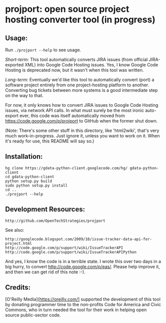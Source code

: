 projport: open source project hosting converter tool (in progress)
==================================================================

Usage:
------

Run `./projport --help` to see usage.

*Short-term:* This tool automatically converts JIRA issues (from official 
JIRA-exported XML) into Google Code Hosting issues.  Yes, I know Google Code
Hosting is deprecated now, but it wasn't when this tool was written.

*Long-term:* Eventually we'd like this tool to automatically convert (port)
a software project entirely from one project-hosting platform to another.
Converting bug tickets between more systems is a good intermediate step on
the way to that.

For now, it only knows how to convert JIRA issues to Google Code Hosting
issues, via network API calls.  In what must surely be the most ironic
auto-export ever, this code was itself automatically moved from
https://code.google.com/p/projport to GitHub when the former shut down.

(Note: There's some other stuff in this directory, like 'html2wiki',
that's very much work-in-progress.  Just ignore it, unless you want to
work on it.  When it's ready for use, this README will say so.)

Installation:
-------------

    hg clone https://gdata-python-client.googlecode.com/hg/ gdata-python-client
    cd gdata-python-client
    python setup.py build
    sudo python setup.py install
    cd ..
    ./projport --help

Development Resources:
----------------------

    http://github.com/OpenTechStrategies/projport

See also:

    http://googlecode.blogspot.com/2009/10/issue-tracker-data-api-for-project.html
    http://code.google.com/p/support/wiki/IssueTrackerAPI
    http://code.google.com/p/support/wiki/IssueTrackerAPIPython

And yes, I know the code is in a terrible state.  I wrote this over
two days in a big hurry, to convert http://code.google.com/p/eas/.
Please help improve it, and then we can get rid of this note :-).

Credits:
--------

[O'Reilly Media](https://oreilly.com/] supported the development
of this tool by donating programmer time to the non-profits
Code for America and Civic Commons, who in turn needed the tool
for their work in helping open source public-sector code.
